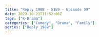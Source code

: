 ```yaml
---
title: "Reply 1988 - S1E9 - Episode 09"
date: 2023-10-21T11:52:06Z
tags: ["K-Drama"]
categories: ["Comedy", "Drama", "Family"]
series: ["Reply 1988"]
---
```



<mux-player stream-type="on-demand"
  src="https://kp3d-my.sharepoint.com/personal/ryoo_kp3d_onmicrosoft_com/_layouts/15/download.aspx?share=EQ6oP3xD-FNOseouiVm3RZABHQrYA0ZFGPZxcajLRfqUlQ" prefer-playback="mse" controls>
  </mux-player>
  
  
  <script src="https://cdn.jsdelivr.net/npm/@mux/mux-player"></script>
  
 <script type="application/ld+json">
 {
  "@context": "https://schema.org/",
  "@type": "VideoObject",
  "name": "Reply 1988 - S1E9 - Episode 09",
  "contentUrl": "https://stream.mux.com/CxEoUxnagKbsV6D01CaZusXsYNzH00szWzcm9UiyPAu3M.m3u8",
  "thumbnailUrl": "https://www.themoviedb.org/t/p/original/oDEPqQstDYUHUxzyHotV8yrnzGk.jpg?width=314&fit_mode=preserve&time=25",
  "uploadDate": "2023-10-21T11:52:06Z",
}

</script>